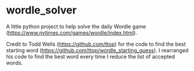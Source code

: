# wordle_solver
A little python project to help solve the daily Wordle game (https://www.nytimes.com/games/wordle/index.html).

Credit to Todd Wells (https://github.com/ttop) for the code to find the best starting word (https://github.com/ttop/wordle_starting_guess).
I rearranged his code to find the best word every time I reduce the list of accepted words.
